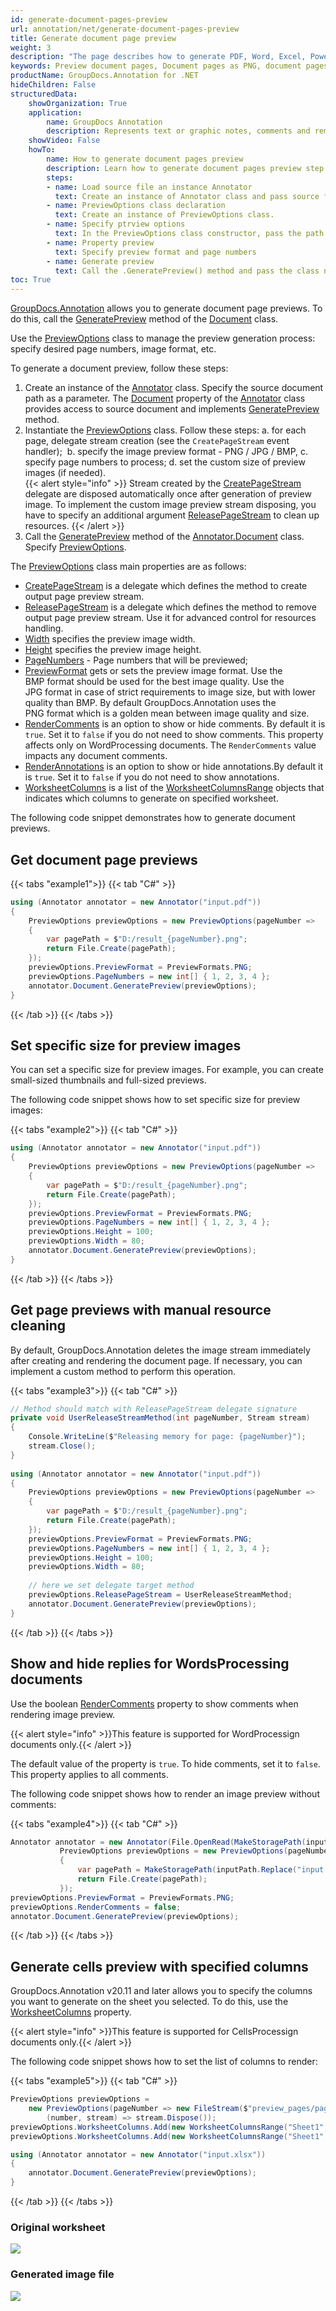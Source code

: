 ```yaml
---
id: generate-document-pages-preview
url: annotation/net/generate-document-pages-preview
title: Generate document page preview
weight: 3
description: "The page describes how to generate PDF, Word, Excel, PowerPoint documents thumbnails and preview document pages using GroupDocs.Annotation for .NET API."
keywords: Preview document pages, Document pages as PNG, document pages as JPG, Document preview
productName: GroupDocs.Annotation for .NET
hideChildren: False
structuredData:
    showOrganization: True
    application:    
        name: GroupDocs Annotation
        description: Represents text or graphic notes, comments and remarks attached to a specific part of the content of the document using C#
    showVideo: False
    howTo:
        name: How to generate document pages preview
        description: Learn how to generate document pages preview step by step
        steps:
        - name: Load source file an instance Annotator
          text: Create an instance of Annotator class and pass source file path as a constructor parameter. You may specify absolute or relative file path as per your requirements.
        - name: PreviewOptions class declaration
          text: Create an instance of PreviewOptions class.
        - name: Specify ptrview options
          text: In the PreviewOptions class constructor, pass the path to the page.
        - name: Property preview
          text: Specify preview format and page numbers
        - name: Generate preview
          text: Call the .GeneratePreview() method and pass the class name PreviewOptions to it
toc: True
---
```


[GroupDocs.Annotation](https://products.groupdocs.com/annotation/net) allows you to generate document page previews. To do this, call the [GeneratePreview](https://reference.groupdocs.com/net/annotation/groupdocs.annotation/document/methods/generatepreview) method of the [Document](https://reference.groupdocs.com/net/annotation/groupdocs.annotation/annotator/properties/document) class. 

Use the [PreviewOptions](https://reference.groupdocs.com/net/annotation/groupdocs.annotation.options/previewoptions) class to manage the preview generation process: specify desired page numbers, image format, etc.

To generate a document preview, follow these steps:
1.  Create an instance of the [Annotator](https://reference.groupdocs.com/net/annotation/groupdocs.annotation/annotator) class. Specify the source document path as a parameter. The [Document](https://reference.groupdocs.com/net/annotation/groupdocs.annotation/annotator/properties/document) property of the [Annotator](https://reference.groupdocs.com/net/annotation/groupdocs.annotation/annotator) class provides access to source document and implements [GeneratePreview](https://reference.groupdocs.com/net/annotation/groupdocs.annotation/document/methods/generatepreview) method.
3.   Instantiate the [PreviewOptions](https://reference.groupdocs.com/net/annotation/groupdocs.annotation.options/previewoptions) class. Follow these steps:
    a.   for each page, delegate stream creation (see the `CreatePageStream` event handler); 
    b.   specify the image preview format - PNG / JPG / BMP,
    c.   specify page numbers to process;
    d.   set the custom size of preview images (if needed).  
{{< alert style="info" >}} Stream created by the [CreatePageStream](https://reference.groupdocs.com/net/annotation/groupdocs.annotation.options/createpagestream) delegate are disposed automatically once after generation of preview image. To implement the custom image preview stream disposing, you have to specify an additional argument [ReleasePageStream](https://reference.groupdocs.com/net/annotation/groupdocs.annotation.options/releasepagestream) to clean up resources.
{{< /alert >}}       
4.  Call the [GeneratePreview](https://reference.groupdocs.com/net/annotation/groupdocs.annotation/document/methods/generatepreview) method of the [Annotator.Document](https://reference.groupdocs.com/net/annotation/groupdocs.annotation/annotator/properties/document) class. Specify [PreviewOptions](https://reference.groupdocs.com/net/annotation/groupdocs.annotation.options/previewoptions).

    
The [PreviewOptions](https://reference.groupdocs.com/net/annotation/groupdocs.annotation.options/previewoptions) class main properties are as follows:
*   [CreatePageStream](https://reference.groupdocs.com/annotation/net/groupdocs.annotation.options/previewoptions/properties/createpagestream) is a delegate which defines the method to create output page preview stream.
*   [ReleasePageStream](https://reference.groupdocs.com/annotation/net/groupdocs.annotation.options/previewoptions/properties/releasepagestream) is a delegate which defines the method to remove output page preview stream. Use it for advanced control for resources handling.
*   [Width](https://reference.groupdocs.com/annotation/net/groupdocs.annotation.options/previewoptions/properties/width) specifies the preview image width.
*   [Height](https://reference.groupdocs.com/annotation/net/groupdocs.annotation.options/previewoptions/properties/height) specifies the preview image height.
*   [PageNumbers](https://reference.groupdocs.com/annotation/net/groupdocs.annotation.options/previewoptions/properties/pagenumbers) - Page numbers that will be previewed;
*   [PreviewFormat](https://reference.groupdocs.com/annotation/net/groupdocs.annotation.options/previewoptions/properties/previewformat) gets or sets the preview image format. Use the BMP format should be used for the best image quality. Use the JPG format in case of strict requirements to image size, but with lower quality than BMP. By default GroupDocs.Annotation uses the PNG format which is a golden mean between image quality and size.
*   [RenderComments](https://reference.groupdocs.com/annotation/net/groupdocs.annotation.options/previewoptions/properties/rendercomments) is an option to show or hide comments. By default it is `true`. Set it to `false` if you do not need to show comments. This property affects only on WordProcessing documents. The `RenderComments` value impacts any document comments.
*   [RenderAnnotations](https://reference.groupdocs.com/annotation/net/groupdocs.annotation.options/previewoptions/properties/renderannotations) is an option to show or hide annotations.By default it is `true`. Set it to `false` if you do not need to show annotations.
*   [WorksheetColumns](https://reference.groupdocs.com/annotation/net/groupdocs.annotation.options/previewoptions/properties/worksheetcolumns) is a list of the [WorksheetColumnsRange](https://reference.groupdocs.com/annotation/net/groupdocs.annotation.options/worksheetcolumnsrange) objects that indicates which columns to generate on specified worksheet.

The following code snippet demonstrates how to generate document previews.

## Get document page previews 

{{< tabs "example1">}}
{{< tab "C#" >}}
```csharp
using (Annotator annotator = new Annotator("input.pdf"))
{
    PreviewOptions previewOptions = new PreviewOptions(pageNumber =>
    {
        var pagePath = $"D:/result_{pageNumber}.png";
        return File.Create(pagePath);
    });
    previewOptions.PreviewFormat = PreviewFormats.PNG;
    previewOptions.PageNumbers = new int[] { 1, 2, 3, 4 };
    annotator.Document.GeneratePreview(previewOptions);
}
```
{{< /tab >}}
{{< /tabs >}}

## Set specific size for preview images

You can set a specific size for preview images. For example, you can create small-sized thumbnails and full-sized previews.

The following code snippet shows how to set specific size for preview images:

{{< tabs "example2">}}
{{< tab "C#" >}}
```csharp
using (Annotator annotator = new Annotator("input.pdf"))
{
    PreviewOptions previewOptions = new PreviewOptions(pageNumber =>
    {
        var pagePath = $"D:/result_{pageNumber}.png";
        return File.Create(pagePath);
    });
    previewOptions.PreviewFormat = PreviewFormats.PNG;
    previewOptions.PageNumbers = new int[] { 1, 2, 3, 4 };
	previewOptions.Height = 100;
    previewOptions.Width = 80;
    annotator.Document.GeneratePreview(previewOptions);   
}

```
{{< /tab >}}
{{< /tabs >}}

## Get page previews with manual resource cleaning

By default, GroupDocs.Annotation deletes the image stream immediately after creating and rendering the document page. If necessary, you can implement a custom method to perform this operation.

{{< tabs "example3">}}
{{< tab "C#" >}}
```csharp
// Method should match with ReleasePageStream delegate signature
private void UserReleaseStreamMethod(int pageNumber, Stream stream)
{
	Console.WriteLine($"Releasing memory for page: {pageNumber}");
    stream.Close();
}
 
using (Annotator annotator = new Annotator("input.pdf"))
{
    PreviewOptions previewOptions = new PreviewOptions(pageNumber =>
    {
        var pagePath = $"D:/result_{pageNumber}.png";
        return File.Create(pagePath);
    });
    previewOptions.PreviewFormat = PreviewFormats.PNG;
    previewOptions.PageNumbers = new int[] { 1, 2, 3, 4 };
	previewOptions.Height = 100;
    previewOptions.Width = 80;
 
    // here we set delegate target method
    previewOptions.ReleasePageStream = UserReleaseStreamMethod;
    annotator.Document.GeneratePreview(previewOptions);   
}
```
{{< /tab >}}
{{< /tabs >}}

## Show and hide replies for WordsProcessing documents

Use the boolean [RenderComments](https://reference.groupdocs.com/annotation/net/groupdocs.annotation.options/previewoptions/rendercomments/) property to show comments when rendering image preview.

{{< alert style="info" >}}This feature is supported for WordProcessign documents only.{{< /alert >}}

The default value of the property is `true`. To hide comments, set it to `false`. This property applies to all comments.

The following code snippet shows how to render an image preview without comments:

{{< tabs "example4">}}
{{< tab "C#" >}}
```csharp
Annotator annotator = new Annotator(File.OpenRead(MakeStoragePath(inputPath)));
           PreviewOptions previewOptions = new PreviewOptions(pageNumber =>
           {
               var pagePath = MakeStoragePath(inputPath.Replace("input.doc", $"result{pageNumber}.png"));
               return File.Create(pagePath);
           });
previewOptions.PreviewFormat = PreviewFormats.PNG;
previewOptions.RenderComments = false;
annotator.Document.GeneratePreview(previewOptions);
```
{{< /tab >}}
{{< /tabs >}}

## Generate cells preview with specified columns

GroupDocs.Annotation v20.11 and later allows you to specify the columns you want to generate on the sheet you selected. To do this, use the [WorksheetColumns](https://reference.groupdocs.com/annotation/net/groupdocs.annotation.options/previewoptions/properties/worksheetcolumns) property.

{{< alert style="info" >}}This feature is supported for CellsProcessign documents only.{{< /alert >}}

The following code snippet shows how to set the list of columns to render:

{{< tabs "example5">}}
{{< tab "C#" >}}
```csharp
PreviewOptions previewOptions =
    new PreviewOptions(pageNumber => new FileStream($"preview_pages/page{pageNumber}.png", FileMode.Create),
        (number, stream) => stream.Dispose());
previewOptions.WorksheetColumns.Add(new WorksheetColumnsRange("Sheet1", 2, 3));
previewOptions.WorksheetColumns.Add(new WorksheetColumnsRange("Sheet1", 1, 1));

using (Annotator annotator = new Annotator("input.xlsx"))
{
    annotator.Document.GeneratePreview(previewOptions);
}
```
{{< /tab >}}
{{< /tabs >}}

### Original worksheet
![](/annotation/net/images/original_page.png)
### Generated image file
![](/annotation/net/images/generated_page.png)